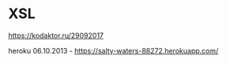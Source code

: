# XSL


https://kodaktor.ru/29092017

heroku 06.10.2013 -  https://salty-waters-88272.herokuapp.com/
